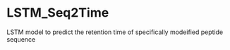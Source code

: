 # LSTM_Seq2Time
LSTM model to predict the retention time of specifically modeified peptide sequence
